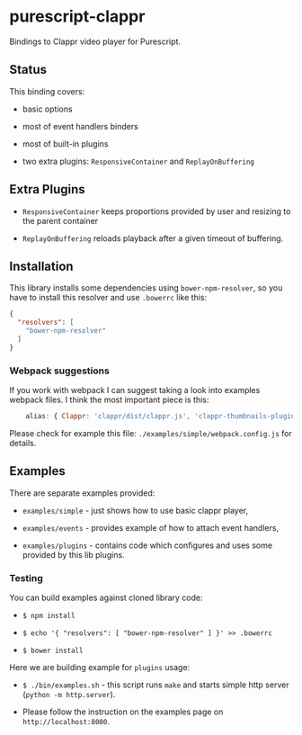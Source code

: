 # purescript-clappr

Bindings to Clappr video player for Purescript.

## Status

This binding covers:

  * basic options

  * most of event handlers binders

  * most of built-in plugins

  * two extra plugins: `ResponsiveContainer` and `ReplayOnBuffering`

## Extra Plugins

  * `ResponsiveContainer` keeps proportions provided by user and resizing to the parent container

  * `ReplayOnBuffering` reloads playback after a given timeout of buffering.

## Installation

This library installs some dependencies using `bower-npm-resolver`, so you have to install this resolver and use `.bowerrc` like this:

```json
{
  "resolvers": [
    "bower-npm-resolver"
  ]
}
```

### Webpack suggestions


If you work with webpack I can suggest taking a look into examples webpack files. I think the most important piece is this:

```javascript
    alias: { Clappr: 'clappr/dist/clappr.js', 'clappr-thumbnails-plugin': 'clappr-thumbnails-plugin/dist/clappr-thumbnails-plugin.js' },
```

Please check for example this file: `./examples/simple/webpack.config.js` for details.


## Examples

There are separate examples provided:

  * `examples/simple` - just shows how to use basic clappr player,

  * `examples/events` - provides example of how to attach event handlers,

  * `examples/plugins` - contains code which configures and uses some provided by this lib plugins.


### Testing

You can build examples against cloned library code:

  * `$ npm install`

  * `$ echo '{ "resolvers": [ "bower-npm-resolver" ] }' >> .bowerrc`

  * `$ bower install`

Here we are building example for `plugins` usage:

  * `$ ./bin/examples.sh` - this script runs `make` and starts simple http server (`python -m http.server`).

  * Please follow the instruction on the examples page on `http://localhost:8000`.


